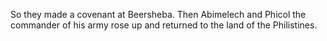 So they made a covenant at Beersheba. Then Abimelech and Phicol the commander of his army rose up and returned to the land of the Philistines.
